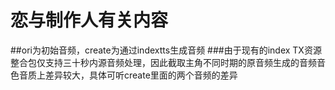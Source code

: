 # 恋与制作人有关内容
##ori为初始音频，create为通过indextts生成音频
###由于现有的index TX资源整合包仅支持三十秒内源音频处理，因此截取主角不同时期的原音频生成的音频音色音质上差异较大，具体可听create里面的两个音频的差异
